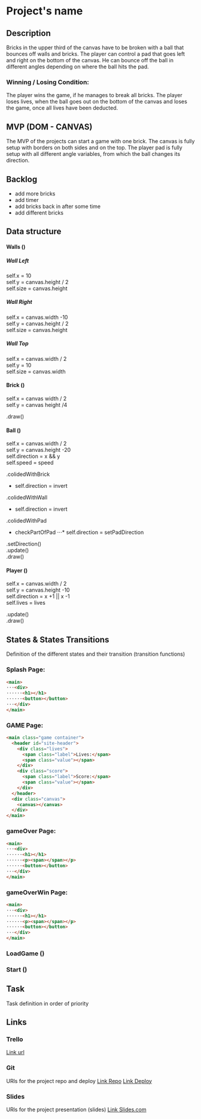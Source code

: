# Project's name

## Description
Bricks in the upper third of the canvas have to be broken with a ball that bounces off walls and bricks. The player can control a pad that goes left and right on the bottom of the canvas. He can bounce off the ball in different angles depending on where the ball hits the pad.

### Winning / Losing Condition:
The player wins the game, if he manages to break all bricks.
The player loses lives, when the ball goes out on the bottom of the canvas and loses the game, once all lives have been deducted.


## MVP (DOM - CANVAS)
The MVP of the projects can start a game with one brick. The canvas is fully setup with borders on both sides and on the top. The player pad is fully setup with all different angle variables, from which the ball changes its direction.


## Backlog
- add more bricks
- add timer
- add bricks back in after some time
- add different bricks


## Data structure

#### Walls ()
##### Wall Left
self.x = 10  
self.y = canvas.height / 2  
self.size = canvas.height  

##### Wall Right
self.x = canvas.width -10  
self.y = canvas.height / 2  
self.size = canvas.height  

##### Wall Top
self.x = canvas.width / 2  
self.y = 10  
self.size = canvas.width  

#### Brick ()
self.x = canvas width / 2  
self.y = canvas height /4  

.draw()


#### Ball ()
self.x = canvas.width / 2  
self.y = canvas.height -20  
self.direction = x && y  
self.speed = speed

.colidedWithBrick
* self.direction = invert

.colidedWithWall
* self.direction = invert

.colidedWithPad
* checkPartOfPad
⋅⋅⋅* self.direction = setPadDirection

.setDirection()  
.update()  
.draw()  


#### Player ()
self.x = canvas.width / 2  
self.y = canvas.height -10  
self.direction = x +1 || x -1  
self.lives = lives

.update()  
.draw()  





## States & States Transitions
Definition of the different states and their transition (transition functions)

### Splash Page:
```html
<main>
⋅⋅⋅<div>
⋅⋅⋅⋅⋅⋅<h1></h1>
⋅⋅⋅⋅⋅⋅<button></button>
⋅⋅⋅</div>
</main>
```

### GAME Page:
```html
<main class="game container">
  <header id="site-header">
    <div class="lives">
      <span class="label">Lives:</span>
      <span class="value"></span>
    </div>
    <div class="score">
      <span class="label">Score:</span>
      <span class="value"></span>
    </div>
  </header>
  <div class="canvas">
    <canvas></canvas>
  </div>
</main>
```

### gameOver Page:
```html
<main>
⋅⋅⋅<div>
⋅⋅⋅⋅⋅⋅<h1></h1>
⋅⋅⋅⋅⋅⋅<p><span></span></p>
⋅⋅⋅⋅⋅⋅<button></button>
⋅⋅⋅</div>
</main>
```

### gameOverWin Page:
```html
<main>
⋅⋅⋅<div>
⋅⋅⋅⋅⋅⋅<h1></h1>
⋅⋅⋅⋅⋅⋅<p><span></span></p>
⋅⋅⋅⋅⋅⋅<button></button>
⋅⋅⋅</div>
</main>
```


### LoadGame ()

### Start ()


## Task
Task definition in order of priority


## Links


### Trello
[Link url](https://trello.com)


### Git
URls for the project repo and deploy
[Link Repo](http://github.com)
[Link Deploy](http://github.com)


### Slides
URls for the project presentation (slides)
[Link Slides.com](http://slides.com)
